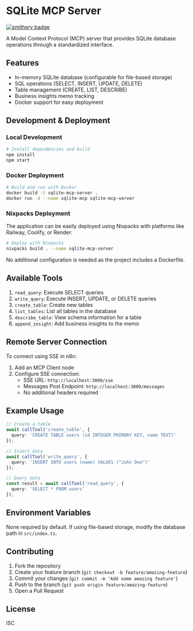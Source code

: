 # SQLite MCP Server
[![smithery badge](https://smithery.ai/badge/@isaacgounton/sqlite-mcp-server)](https://smithery.ai/server/@isaacgounton/sqlite-mcp-server)

A Model Context Protocol (MCP) server that provides SQLite database operations through a standardized interface.

## Features

- In-memory SQLite database (configurable for file-based storage)
- SQL operations (SELECT, INSERT, UPDATE, DELETE)
- Table management (CREATE, LIST, DESCRIBE)
- Business insights memo tracking
- Docker support for easy deployment

## Development & Deployment

### Local Development
```bash
# Install dependencies and build
npm install
npm start
```

### Docker Deployment
```bash
# Build and run with Docker
docker build -t sqlite-mcp-server .
docker run -d --name sqlite-mcp sqlite-mcp-server
```

### Nixpacks Deployment

The application can be easily deployed using Nixpacks with platforms like Railway, Coolify, or Render:

```bash
# Deploy with Nixpacks
nixpacks build . --name sqlite-mcp-server
```

No additional configuration is needed as the project includes a Dockerfile.

## Available Tools

1. `read_query`: Execute SELECT queries
2. `write_query`: Execute INSERT, UPDATE, or DELETE queries
3. `create_table`: Create new tables
4. `list_tables`: List all tables in the database
5. `describe_table`: View schema information for a table
6. `append_insight`: Add business insights to the memo

## Remote Server Connection

To connect using SSE in n8n:

1. Add an MCP Client node
2. Configure SSE connection:
   - SSE URL: `http://localhost:3000/sse`
   - Messages Post Endpoint: `http://localhost:3000/messages`
   - No additional headers required

## Example Usage

```typescript
// Create a table
await callTool('create_table', {
  query: 'CREATE TABLE users (id INTEGER PRIMARY KEY, name TEXT)'
});

// Insert data
await callTool('write_query', {
  query: 'INSERT INTO users (name) VALUES ("John Doe")'
});

// Query data
const result = await callTool('read_query', {
  query: 'SELECT * FROM users'
});
```

## Environment Variables

None required by default. If using file-based storage, modify the database path in `src/index.ts`.

## Contributing

1. Fork the repository
2. Create your feature branch (`git checkout -b feature/amazing-feature`)
3. Commit your changes (`git commit -m 'Add some amazing feature'`)
4. Push to the branch (`git push origin feature/amazing-feature`)
5. Open a Pull Request

## License

ISC
